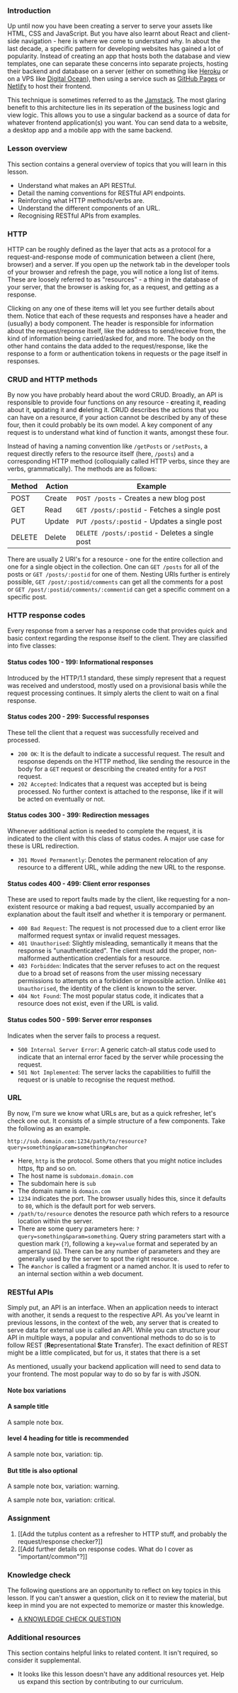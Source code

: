 ### Introduction

Up until now you have been creating a server to serve your assets like HTML, CSS and JavaScript. But you have also learnt about React and client-side navigation - here is where we come to understand why. In about the last decade, a specific pattern for developing websites has gained a lot of popularity. Instead of creating an app that hosts both the database and view templates, one can separate these concerns into separate projects, hosting their backend and database on a server (either on something like [Heroku](https://www.heroku.com/) or on a VPS like [Digital Ocean](https://www.digitalocean.com/)), then using a service such as [GitHub Pages](https://pages.github.com/) or [Netlify](https://www.netlify.com/) to host their frontend.

This technique is sometimes referred to as the [Jamstack](https://jamstack.org/what-is-jamstack/). The most glaring benefit to this architecture lies in its seperation of the business logic and view logic. This allows you to use a singular backend as a source of data for whatever frontend application(s) you want. You can send data to a website, a desktop app and a mobile app with the same backend.

### Lesson overview

This section contains a general overview of topics that you will learn in this lesson.

- Understand what makes an API RESTful.
- Detail the naming conventions for RESTful API endpoints.
- Reinforcing what HTTP methods/verbs are.
- Understand the different components of an URL.
- Recognising RESTful APIs from examples.

### HTTP

HTTP can be roughly defined as the layer that acts as a protocol for a request-and-response mode of communication between a client (here, browser) and a server. If you open up the network tab in the developer tools of your browser and refresh the page, you will notice a long list of items. These are loosely referred to as "resources" - a thing in the database of your server, that the browser is asking for, as a request, and getting as a response.

Clicking on any one of these items will let you see further details about them. Notice that each of these requests and responses have a header and (usually) a body component. The header is responsible for information about the request/reponse itself, like the address to send/receive from, the kind of information being carried/asked for, and more. The body on the other hand contains the data added to the request/response, like the response to a form or authentication tokens in requests or the page itself in responses.

### CRUD and HTTP methods

By now you have probably heard about the word CRUD. Broadly, an API is responsible to provide four functions on any resource - **c**reating it, **r**eading about it, **u**pdating it and **d**eleting it. CRUD describes the actions that you can have on a resource, if your action cannot be described by any of these four, then it could probably be its own model. A key component of any request is to understand what kind of function it wants, amongst these four.

Instead of having a naming convention like `/getPosts` or `/setPosts`, a request directly refers to the resource itself (here, `/posts`) and a corresponding HTTP method (colloquially called HTTP verbs, since they are verbs, grammatically). The methods are as follows:

| Method | Action | Example                                         |
| ------ | ------ | ----------------------------------------------- |
| POST   | Create | `POST /posts` - Creates a new blog post         |
| GET    | Read   | `GET /posts/:postid` - Fetches a single post    |
| PUT    | Update | `PUT /posts/:postid` - Updates a single post    |
| DELETE | Delete | `DELETE /posts/:postid` - Deletes a single post |

There are usually 2 URI's for a resource - one for the entire collection and one for a single object in the collection. One can `GET /posts` for all of the posts or `GET /posts/:postid` for one of them. Nesting URIs further is entirely possible, `GET /post/:postid/comments` can get all the comments for a post or `GET /post/:postid/comments/:commentid` can get a specific comment on a specific post.

### HTTP response codes

Every response from a server has a response code that provides quick and basic context regarding the response itself to the client. They are classified into five classes:

#### Status codes 100 - 199: Informational responses

Introduced by the HTTP/1.1 standard, these simply represent that a request was received and understood, mostly used on a provisional basis while the request processing continues. It simply alerts the client to wait on a final response.

#### Status codes 200 - 299: Successful responses

These tell the client that a request was successfully received and processed.

- `200 OK`: It is the default to indicate a successful request. The result and response depends on the HTTP method, like sending the resource in the body for a `GET` request or describing the created entity for a `POST` request.
- `202 Accepted`: Indicates that a request was accepted but is being processed. No further context is attached to the response, like if it will be acted on eventually or not.

#### Status codes 300 - 399: Redirection messages

Whenever additional action is needed to complete the request, it is indicated to the client with this class of status codes. A major use case for these is URL redirection.

- `301 Moved Permanently`: Denotes the permanent relocation of any resource to a different URL, while adding the new URL to the response.

#### Status codes 400 - 499: Client error responses

These are used to report faults made by the client, like requesting for a non-existent resource or making a bad request, usually accompanied by an explanation about the fault itself and whether it is temporary or permanent.

- `400 Bad Request`: The request is not processed due to a client error like malformed request syntax or invalid request messages.
- `401 Unauthorised`: Slightly misleading, semantically it means that the response is "unauthenticated". The client must add the proper, non-malformed authentication credentials for a resource.
- `403 Forbidden`: Indicates that the server refuses to act on the request due to a broad set of reasons from the user missing necessary permissions to attempts on a forbidden or impossible action. Unlike `401 Unauthorised`, the identity of the client is known to the server.
- `404 Not Found`: The most popular status code, it indicates that a resource does not exist, even if the URL is valid.

#### Status codes 500 - 599: Server error responses

Indicates when the server fails to process a request.

- `500 Internal Server Error`: A generic catch-all status code used to indicate that an internal error faced by the server while processing the request.
- `501 Not Implemented`: The server lacks the capabilities to fulfill the request or is unable to recognise the request method.

### URL

By now, I'm sure we know what URLs are, but as a quick refresher, let's check one out. It consists of a simple structure of a few components. Take the following as an example.

```text
http://sub.domain.com:1234/path/to/resource?query=something&param=something#anchor
```

- Here, `http` is the protocol. Some others that you might notice includes https, ftp and so on.
- The host name is `subdomain.domain.com`
- The subdomain here is `sub`
- The domain name is `domain.com`
- `1234` indicates the port. The browser usually hides this, since it defaults to `80`, which is the default port for web servers.
- `/path/to/resource` denotes the resource path which refers to a resource location within the server.
- There are some query parameters here: `?query=something&param=something`. Query string parameters start with a question mark (`?`), following a `key=value` format and seperated by an ampersand (`&`). There can be any number of parameters and they are generally used by the server to spot the right resource.
- The `#anchor` is called a fragment or a named anchor. It is used to refer to an internal section within a web document.

### RESTful APIs

Simply put, an API is an interface. When an application needs to interact with another, it sends a request to the respective API. As you've learnt in previous lessons, in the context of the web, any server that is created to serve data for external use is called an API. While you can structure your API in multiple ways, a popular and conventional methods to do so is to follow REST (**Re**presentational **S**tate **T**ransfer). The exact definition of REST might be a little complicated, but for us, it states that there is a set

As mentioned, usually your backend application will need to send data to your frontend. The most popular way to do so by far is with JSON.

#### Note box variations

<div class="lesson-note" markdown="1">

#### A sample title

A sample note box.

</div>

<div class="lesson-note lesson-note--tip" markdown="1">

#### level 4 heading for title is recommended

A sample note box, variation: tip.

</div>

<div class="lesson-note lesson-note--warning" markdown="1">

#### But title is also optional

A sample note box, variation: warning.

</div>

<div class="lesson-note lesson-note--critical" markdown="1">

A sample note box, variation: critical.

</div>

### Assignment

<div class="lesson-content__panel" markdown="1">

1. [[Add the tutplus content as a refresher to HTTP stuff, and probably the request/response checker?]]
1. [[Add further details on response codes. What do I cover as "important/common"?]]

</div>

### Knowledge check

The following questions are an opportunity to reflect on key topics in this lesson. If you can't answer a question, click on it to review the material, but keep in mind you are not expected to memorize or master this knowledge.

- [A KNOWLEDGE CHECK QUESTION](A-KNOWLEDGE-CHECK-URL)

### Additional resources

This section contains helpful links to related content. It isn't required, so consider it supplemental.

- It looks like this lesson doesn't have any additional resources yet. Help us expand this section by contributing to our curriculum.
